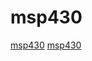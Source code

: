 # msp430

[msp430](https://github.com/larsbrinkhoff/lbForth)
[msp430](https://github.com/windelbouwman/ppci)
